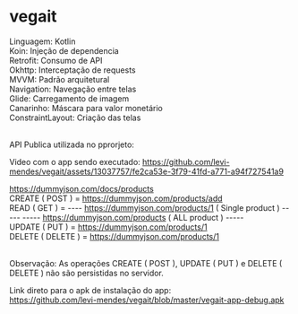 # vegait

Linguagem: Kotlin<br />
Koin: Injeção de dependencia<br />
Retrofit: Consumo de API<br />
Okhttp: Interceptação de requests<br />
MVVM: Padrão arquitetural<br />
Navigation: Navegação entre telas<br />
Glide: Carregamento de imagem<br />
Canarinho: Máscara para valor monetário<br />
ConstraintLayout: Criação das telas<br /> <br />

API Publica utilizada no pprorjeto:<br />

Video com o app sendo executado:
https://github.com/levi-mendes/vegait/assets/13037757/fe2ca53e-3f79-41fd-a771-a94f727541a9


https://dummyjson.com/docs/products<br />
CREATE ( POST ) = https://dummyjson.com/products/add<br />
READ ( GET ) = ---- https://dummyjson.com/products/1 ( Single product ) -----     ----- https://dummyjson.com/products ( ALL product ) ----- <br />
UPDATE ( PUT ) = https://dummyjson.com/products/1<br />
DELETE ( DELETE ) = https://dummyjson.com/products/1 <br /><br />

Observação: As operações CREATE ( POST ), UPDATE ( PUT ) e DELETE ( DELETE ) não são persistidas no servidor.


Link direto para o apk de instalação do app:<br />
https://github.com/levi-mendes/vegait/blob/master/vegait-app-debug.apk



